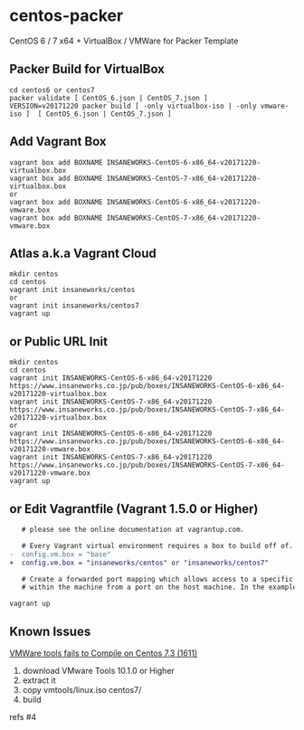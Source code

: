 centos-packer
=============

CentOS 6 / 7 x64 + VirtualBox / VMWare for Packer Template

## Packer Build for VirtualBox

```
cd centos6 or centos7
packer validate [ CentOS_6.json | CentOS_7.json ]
VERSION=v20171220 packer build [ -only virtualbox-iso | -only vmware-iso ]  [ CentOS_6.json | CentOS_7.json ]
```

## Add Vagrant Box

```
vagrant box add BOXNAME INSANEWORKS-CentOS-6-x86_64-v20171220-virtualbox.box
vagrant box add BOXNAME INSANEWORKS-CentOS-7-x86_64-v20171220-virtualbox.box
or
vagrant box add BOXNAME INSANEWORKS-CentOS-6-x86_64-v20171220-vmware.box
vagrant box add BOXNAME INSANEWORKS-CentOS-7-x86_64-v20171220-vmware.box
```

## Atlas a.k.a Vagrant Cloud

```
mkdir centos
cd centos
vagrant init insaneworks/centos
or
vagrant init insaneworks/centos7
vagrant up
```


## or Public URL Init

```
mkdir centos
cd centos
vagrant init INSANEWORKS-CentOS-6-x86_64-v20171220 https://www.insaneworks.co.jp/pub/boxes/INSANEWORKS-CentOS-6-x86_64-v20171220-virtualbox.box
vagrant init INSANEWORKS-CentOS-7-x86_64-v20171220 https://www.insaneworks.co.jp/pub/boxes/INSANEWORKS-CentOS-7-x86_64-v20171220-virtualbox.box
or
vagrant init INSANEWORKS-CentOS-6-x86_64-v20171220 https://www.insaneworks.co.jp/pub/boxes/INSANEWORKS-CentOS-6-x86_64-v20171220-vmware.box
vagrant init INSANEWORKS-CentOS-7-x86_64-v20171220 https://www.insaneworks.co.jp/pub/boxes/INSANEWORKS-CentOS-7-x86_64-v20171220-vmware.box
vagrant up
```

## or Edit Vagrantfile (Vagrant 1.5.0 or Higher)

```diff
   # please see the online documentation at vagrantup.com.

   # Every Vagrant virtual environment requires a box to build off of.
-  config.vm.box = "base"
+  config.vm.box = "insaneworks/centos" or "insaneworks/centos7"

   # Create a forwarded port mapping which allows access to a specific port
   # within the machine from a port on the host machine. In the example below,
```

```
vagrant up
```

## Known Issues

[VMWare tools fails to Compile on Centos 7.3 (1611)](https://communities.vmware.com/message/2637447?tstart=0)

1. download VMware Tools 10.1.0 or Higher
1. extract it
1. copy vmtools/linux.iso centos7/
1. build

refs #4
